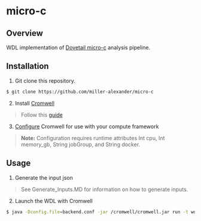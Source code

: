 # micro-c

## Overview
WDL implementation of [Dovetail micro-c](https://micro-c.readthedocs.io/en/latest/index.html) analysis pipeline.

## Installation
1. Git clone this repository.
  ```bash
  $ git clone https://github.com/miller-alexander/micro-c
  ```
2. Install [Cromwell](https://github.com/broadinstitute/cromwell)
> Follow this [guide](https://cromwell.readthedocs.io/en/stable/tutorials/FiveMinuteIntro/)
3. [Configure](https://cromwell.readthedocs.io/en/stable/Configuring/) Cromwell for use with your compute framework
> **Note:** Configuration requires runtime attributes Int cpu, Int memory_gb, String jobGroup, and String docker.

## Usage
1. Generate the input json
> See Generate_Inputs.MD for information on how to generate inputs.
2. Launch the WDL with Cromwell
  ```bash
  $ java -Dconfig.file=backend.conf -jar /cromwell/cromwell.jar run -t wdl -m outfile.json -i inputs.json micro_c.wdl
  ```
